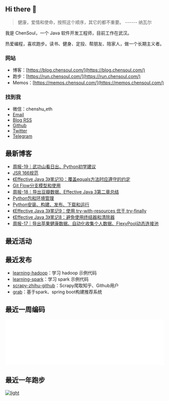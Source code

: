## Hi there 👋

> 健康，爱情和使命，按照这个顺序，其它的都不重要。 ------ 纳瓦尔

我是 ChenSoul，一个 Java 软件开发工程师，目前工作在武汉。

热爱编程，喜欢跑步。读书、健身、定投、帮朋友、陪家人，做一个长期主义者。

### 网站
- 博客：[https://blog.chensoul.com/](https://blog.chensoul.com/)
- 跑步：[https://run.chensoul.com/](https://run.chensoul.com/)
- Memos：[https://memos.chensoul.com/](https://memos.chensoul.com/)



### 找到我

- 微信：chenshu_eth
- [Email](mailto:chensoul.eth@gmail.com)
- [Blog RSS](https://blog.chensoul.com/index.xml)
- [Github](https://github.com/chensoul)
- [Twitter](https://twitter.com/chensoul_eth)
- [Telegram](https://t.me/chensoul_share)



## 最新博客

<!-- blog starts -->
- [周报-19｜武功山看日出、Python初学建议](https://blog.chensoul.com/posts/2023/05/18/weekly_review_19/)
- [JSR 166规范](https://blog.chensoul.com/posts/2023/05/18/jsr-166/)
- [《Effective Java 3》笔记10：覆盖equals方法时应遵守的约定](https://blog.chensoul.com/posts/2023/05/17/obey-the-general-contract-when-overriding-equals/)
- [Git Flow分支模型和使用](https://blog.chensoul.com/posts/2023/05/11/git-flow-model-and-usage/)
- [周报-18｜导出豆瓣数据、Effective Java 3第二章总结](https://blog.chensoul.com/posts/2023/05/10/weekly_review_18/)
- [Python包和环境管理](https://blog.chensoul.com/posts/2023/05/09/python-package-and-env-management/)
- [Python安装、构建、发布、下载和运行](https://blog.chensoul.com/posts/2023/05/09/python-install-build-publish-run/)
- [《Effective Java 3》笔记9：使用 try-with-resources 优于 try-finally](https://blog.chensoul.com/posts/2023/05/08/prefer-try-with-resources-to-try-finally/)
- [《Effective Java 3》笔记8：避免使用终结器和清除器](https://blog.chensoul.com/posts/2023/05/08/avoid-finalizers-and-cleaners/)
- [周报-17｜导出苹果健康数据、自动化收集个人数据、FlexyPool动态连接池](https://blog.chensoul.com/posts/2023/05/06/weekly_review_17/)
<!-- blog ends -->

## 最近活动

<!-- douban starts -->

<!-- douban ends -->


## 最近发布

<!-- recent_releases starts -->
- [learning-hadoop](https://github.com/chensoul/learning-hadoop/releases/tag/v0.0.1)：学习 hadoop 示例代码
- [learning-spark](https://github.com/chensoul/learning-spark/releases/tag/v0.0.1)：学习 spark 示例代码
- [scrapy-zhihu-github](https://github.com/chensoul/scrapy-zhihu-github/releases/tag/v0.0.1)：Scrapy爬取知乎、Github用户
- [grab](https://github.com/chensoul/grab/releases/tag/v0.0.1)：基于spark、spring boot构建推荐系统
<!-- recent_releases ends -->


## 最近一周编码

![light](https://raw.githubusercontent.com/chensoul/chensoul/main/images/wakatime_weekly_language_stats.svg#gh-light-mode-only)

## 最近一年跑步

[![light](https://raw.githubusercontent.com/chensoul/running_page/master/assets/github_2023.svg#gh-light-mode-only)](https://run.chensoul.com)
